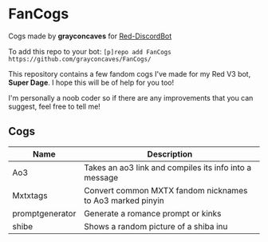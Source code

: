 # FanCogs
Cogs made by **grayconcaves** for [Red-DiscordBot](https://github.com/Cog-Creators/Red-DiscordBot/tree/V3/develop)

To add this repo to your bot: `[p]repo add FanCogs https://github.com/grayconcaves/FanCogs/` 

This repository contains a few fandom cogs I've made for my Red V3 bot, **Super Dage**. I hope this will be of help for you too!

I'm personally a noob coder so if there are any improvements that you can suggest, feel free to tell me!

## Cogs

| Name | Description |
| --- | --- |
| Ao3 | Takes an ao3 link and compiles its info into a message
| Mxtxtags | Convert common MXTX fandom nicknames to Ao3 marked pinyin
| promptgenerator | Generate a romance prompt or kinks
| shibe | Shows a random picture of a shiba inu

